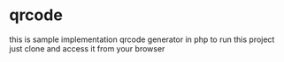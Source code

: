 # qrcode
this is sample implementation qrcode generator in php
to run this project just clone and access it from your browser
